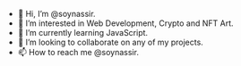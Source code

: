 - 👋 Hi, I’m @soynassir.
- 👀 I’m interested in Web Development, Crypto and NFT Art.
- 🌱 I’m currently learning JavaScript.
- 💞️ I’m looking to collaborate on any of my projects.
- 📫 How to reach me @soynassir.

<!---
soynassir/soynassir is a ✨ special ✨ repository because its `README.md` (this file) appears on your GitHub profile.
You can click the Preview link to take a look at your changes.
--->
